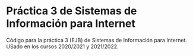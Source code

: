 # Práctica 3 de Sistemas de Información para Internet
Código para la práctica 3 (EJB) de Sistemas de Información para Internet. USado en los cursos 2020/2021 y 2021/2022.
